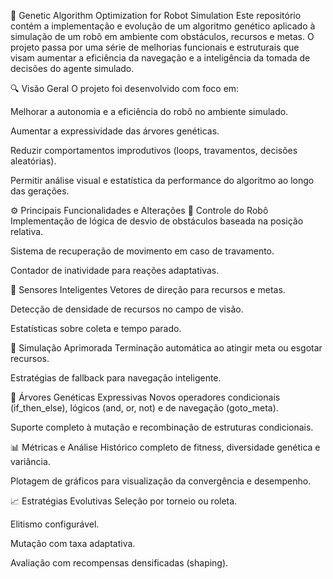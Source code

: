 🧬 Genetic Algorithm Optimization for Robot Simulation
Este repositório contém a implementação e evolução de um algoritmo genético aplicado à simulação de um robô em ambiente com obstáculos, recursos e metas. O projeto passa por uma série de melhorias funcionais e estruturais que visam aumentar a eficiência da navegação e a inteligência da tomada de decisões do agente simulado.

🔍 Visão Geral
O projeto foi desenvolvido com foco em:

Melhorar a autonomia e a eficiência do robô no ambiente simulado.

Aumentar a expressividade das árvores genéticas.

Reduzir comportamentos improdutivos (loops, travamentos, decisões aleatórias).

Permitir análise visual e estatística da performance do algoritmo ao longo das gerações.

⚙️ Principais Funcionalidades e Alterações
🤖 Controle do Robô
Implementação de lógica de desvio de obstáculos baseada na posição relativa.

Sistema de recuperação de movimento em caso de travamento.

Contador de inatividade para reações adaptativas.

🧠 Sensores Inteligentes
Vetores de direção para recursos e metas.

Detecção de densidade de recursos no campo de visão.

Estatísticas sobre coleta e tempo parado.

🧪 Simulação Aprimorada
Terminação automática ao atingir meta ou esgotar recursos.

Estratégias de fallback para navegação inteligente.

🌳 Árvores Genéticas Expressivas
Novos operadores condicionais (if_then_else), lógicos (and, or, not) e de navegação (goto_meta).

Suporte completo à mutação e recombinação de estruturas condicionais.

📊 Métricas e Análise
Histórico completo de fitness, diversidade genética e variância.

Plotagem de gráficos para visualização da convergência e desempenho.

📈 Estratégias Evolutivas
Seleção por torneio ou roleta.

Elitismo configurável.

Mutação com taxa adaptativa.

Avaliação com recompensas densificadas (shaping).
